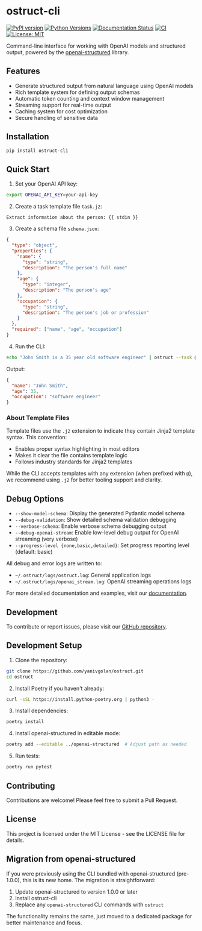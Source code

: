 # ostruct-cli

[![PyPI version](https://badge.fury.io/py/ostruct-cli.svg)](https://badge.fury.io/py/ostruct-cli)
[![Python Versions](https://img.shields.io/pypi/pyversions/ostruct-cli.svg)](https://pypi.org/project/ostruct-cli)
[![Documentation Status](https://readthedocs.org/projects/ostruct/badge/?version=latest)](https://ostruct.readthedocs.io/en/latest/?badge=latest)
[![CI](https://github.com/yaniv-golan/ostruct/actions/workflows/ci.yml/badge.svg)](https://github.com/yaniv-golan/ostruct/actions/workflows/ci.yml)
[![License: MIT](https://img.shields.io/badge/License-MIT-yellow.svg)](https://opensource.org/licenses/MIT)

Command-line interface for working with OpenAI models and structured output, powered by the [openai-structured](https://github.com/yaniv-golan/openai-structured) library.

## Features

- Generate structured output from natural language using OpenAI models
- Rich template system for defining output schemas
- Automatic token counting and context window management
- Streaming support for real-time output
- Caching system for cost optimization
- Secure handling of sensitive data

## Installation

```bash
pip install ostruct-cli
```

## Quick Start

1. Set your OpenAI API key:

```bash
export OPENAI_API_KEY=your-api-key
```

2. Create a task template file `task.j2`:

```
Extract information about the person: {{ stdin }}
```

3. Create a schema file `schema.json`:

```json
{
  "type": "object",
  "properties": {
    "name": {
      "type": "string",
      "description": "The person's full name"
    },
    "age": {
      "type": "integer",
      "description": "The person's age"
    },
    "occupation": {
      "type": "string",
      "description": "The person's job or profession"
    }
  },
  "required": ["name", "age", "occupation"]
}
```

4. Run the CLI:

```bash
echo "John Smith is a 35 year old software engineer" | ostruct --task @task.j2 --schema schema.json
```

Output:

```json
{
  "name": "John Smith",
  "age": 35,
  "occupation": "software engineer"
}
```

### About Template Files

Template files use the `.j2` extension to indicate they contain Jinja2 template syntax. This convention:

- Enables proper syntax highlighting in most editors
- Makes it clear the file contains template logic
- Follows industry standards for Jinja2 templates

While the CLI accepts templates with any extension (when prefixed with `@`), we recommend using `.j2` for better tooling support and clarity.

## Debug Options

- `--show-model-schema`: Display the generated Pydantic model schema
- `--debug-validation`: Show detailed schema validation debugging
- `--verbose-schema`: Enable verbose schema debugging output
- `--debug-openai-stream`: Enable low-level debug output for OpenAI streaming (very verbose)
- `--progress-level {none,basic,detailed}`: Set progress reporting level (default: basic)

All debug and error logs are written to:

- `~/.ostruct/logs/ostruct.log`: General application logs
- `~/.ostruct/logs/openai_stream.log`: OpenAI streaming operations logs

For more detailed documentation and examples, visit our [documentation](https://ostruct.readthedocs.io/).

## Development

To contribute or report issues, please visit our [GitHub repository](https://github.com/yaniv-golan/ostruct).

## Development Setup

1. Clone the repository:

```bash
git clone https://github.com/yanivgolan/ostruct.git
cd ostruct
```

2. Install Poetry if you haven't already:

```bash
curl -sSL https://install.python-poetry.org | python3 -
```

3. Install dependencies:

```bash
poetry install
```

4. Install openai-structured in editable mode:

```bash
poetry add --editable ../openai-structured  # Adjust path as needed
```

5. Run tests:

```bash
poetry run pytest
```

## Contributing

Contributions are welcome! Please feel free to submit a Pull Request.

## License

This project is licensed under the MIT License - see the LICENSE file for details.

## Migration from openai-structured

If you were previously using the CLI bundled with openai-structured (pre-1.0.0), this is its new home. The migration is straightforward:

1. Update openai-structured to version 1.0.0 or later
2. Install ostruct-cli
3. Replace any `openai-structured` CLI commands with `ostruct`

The functionality remains the same, just moved to a dedicated package for better maintenance and focus.
